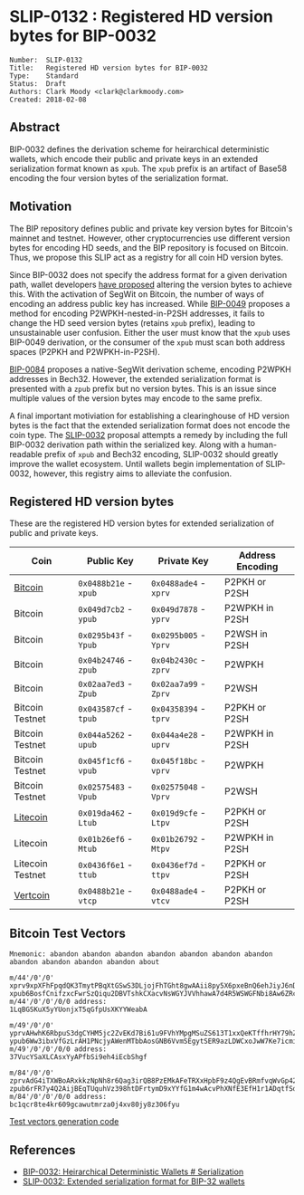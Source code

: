 # SLIP-0132 : Registered HD version bytes for BIP-0032

```
Number:  SLIP-0132
Title:   Registered HD version bytes for BIP-0032
Type:    Standard
Status:  Draft
Authors: Clark Moody <clark@clarkmoody.com>
Created: 2018-02-08
```

## Abstract

BIP-0032 defines the derivation scheme for heirarchical deterministic wallets, which encode their public and private keys in an extended serialization format known as `xpub`. The `xpub` prefix is an artifact of Base58 encoding the four version bytes of the serialization format.

## Motivation

The BIP repository defines public and private key version bytes for Bitcoin's mainnet and testnet. However, other cryptocurrencies use different version bytes for encoding HD seeds, and the BIP repository is focused on Bitcoin. Thus, we propose this SLIP act as a registry for all coin HD version bytes.

Since BIP-0032 does not specify the address format for a given derivation path, wallet developers [have proposed](https://lists.linuxfoundation.org/pipermail/bitcoin-dev/2017-September/014907.html) altering the version bytes to achieve this. With the activation of SegWit on Bitcoin, the number of ways of encoding an address public key has increased. While [BIP-0049](https://github.com/bitcoin/bips/blob/master/bip-0049.mediawiki) proposes a method for encoding P2WPKH-nested-in-P2SH addresses, it fails to change the HD seed version bytes (retains `xpub` prefix), leading to unsustainable user confusion. Either the user must know that the `xpub` uses BIP-0049 derivation, or the consumer of the `xpub` must scan both address spaces (P2PKH and P2WPKH-in-P2SH).

[BIP-0084](https://github.com/bitcoin/bips/blob/master/bip-0084.mediawiki) proposes a native-SegWit derivation scheme, encoding P2WPKH addresses in Bech32. However, the extended serialization format is presented with a `zpub` prefix but no version bytes. This is an issue since multiple values of the version bytes may encode to the same prefix.

A final important motiviation for establishing a clearinghouse of HD version bytes is the fact that the extended serialization format does not encode the coin type. The [SLIP-0032](https://github.com/satoshilabs/slips/blob/master/slip-0032.md) proposal attempts a remedy by including the full BIP-0032 derivation path within the serialized key. Along with a human-readable prefix of `xpub` and Bech32 encoding, SLIP-0032 should greatly improve the wallet ecosystem. Until wallets begin implementation of SLIP-0032, however, this registry aims to alleviate the confusion.

## Registered HD version bytes

These are the registered HD version bytes for extended serialization of public and private keys.

Coin                                      | Public Key            | Private Key           | Address Encoding |
------------------------------------------|-----------------------|-----------------------|------------------|
[Bitcoin](https://bitcoin.org/)           | `0x0488b21e` - `xpub` | `0x0488ade4` - `xprv` | P2PKH or P2SH    |
Bitcoin                                   | `0x049d7cb2` - `ypub` | `0x049d7878` - `yprv` | P2WPKH in P2SH   |
Bitcoin                                   | `0x0295b43f` - `Ypub` | `0x0295b005` - `Yprv` | P2WSH in P2SH    |
Bitcoin                                   | `0x04b24746` - `zpub` | `0x04b2430c` - `zprv` | P2WPKH           |
Bitcoin                                   | `0x02aa7ed3` - `Zpub` | `0x02aa7a99` - `Zprv` | P2WSH            |
Bitcoin Testnet                           | `0x043587cf` - `tpub` | `0x04358394` - `tprv` | P2PKH or P2SH    |
Bitcoin Testnet                           | `0x044a5262` - `upub` | `0x044a4e28` - `uprv` | P2WPKH in P2SH   |
Bitcoin Testnet                           | `0x045f1cf6` - `vpub` | `0x045f18bc` - `vprv` | P2WPKH           |
Bitcoin Testnet                           | `0x02575483` - `Vpub` | `0x02575048` - `Vprv` | P2WSH            |
[Litecoin](https://litecoin.org/)         | `0x019da462` - `Ltub` | `0x019d9cfe` - `Ltpv` | P2PKH or P2SH    |
Litecoin                                  | `0x01b26ef6` - `Mtub` | `0x01b26792` - `Mtpv` | P2WPKH in P2SH   |
Litecoin Testnet                          | `0x0436f6e1` - `ttub` | `0x0436ef7d` - `ttpv` | P2PKH or P2SH    |
[Vertcoin](https://vertcoin.org/)         | `0x0488b21e` - `vtcp` | `0x0488ade4` - `vtcv` | P2PKH or P2SH    |

## Bitcoin Test Vectors

```
Mnemonic: abandon abandon abandon abandon abandon abandon abandon abandon abandon abandon abandon about

m/44'/0'/0'
xprv9xpXFhFpqdQK3TmytPBqXtGSwS3DLjojFhTGht8gwAAii8py5X6pxeBnQ6ehJiyJ6nDjWGJfZ95WxByFXVkDxHXrqu53WCRGypk2ttuqncb
xpub6BosfCnifzxcFwrSzQiqu2DBVTshkCXacvNsWGYJVVhhawA7d4R5WSWGFNbi8Aw6ZRc1brxMyWMzG3DSSSSoekkudhUd9yLb6qx39T9nMdj
m/44'/0'/0'/0/0 address:
1LqBGSKuX5yYUonjxT5qGfpUsXKYYWeabA

m/49'/0'/0'
yprvAHwhK6RbpuS3dgCYHM5jc2ZvEKd7Bi61u9FVhYMpgMSuZS613T1xxQeKTffhrHY79hZ5PsskBjcc6C2V7DrnsMsNaGDaWev3GLRQRgV7hxF
ypub6Ww3ibxVfGzLrAH1PNcjyAWenMTbbAosGNB6VvmSEgytSER9azLDWCxoJwW7Ke7icmizBMXrzBx9979FfaHxHcrArf3zbeJJJUZPf663zsP
m/49'/0'/0'/0/0 address:
37VucYSaXLCAsxYyAPfbSi9eh4iEcbShgf

m/84'/0'/0'
zprvAdG4iTXWBoARxkkzNpNh8r6Qag3irQB8PzEMkAFeTRXxHpbF9z4QgEvBRmfvqWvGp42t42nvgGpNgYSJA9iefm1yYNZKEm7z6qUWCroSQnE
zpub6rFR7y4Q2AijBEqTUquhVz398htDFrtymD9xYYfG1m4wAcvPhXNfE3EfH1r1ADqtfSdVCToUG868RvUUkgDKf31mGDtKsAYz2oz2AGutZYs
m/84'/0'/0'/0/0 address:
bc1qcr8te4kr609gcawutmrza0j4xv80jy8z306fyu
```

[Test vectors generation code](https://gist.github.com/clarkmoody/0a788d2e012ffe339bb7d3873e47c081)

## References

* [BIP-0032: Heirarchical Deterministic Wallets # Serialization](https://github.com/bitcoin/bips/blob/master/bip-0032.mediawiki#serialization-format)
* [SLIP-0032: Extended serialization format for BIP-32 wallets](https://github.com/satoshilabs/slips/blob/master/slip-0032.md)
